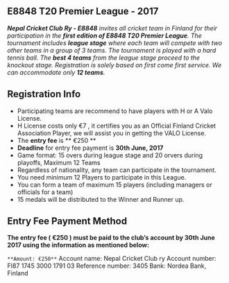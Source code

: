 ## E8848 T20 Premier League - 2017

_**Nepal Cricket Club Ry - E8848** invites all cricket team in Finland for their participation in the **first edition of E8848 T20 Premier League**. The tournament includes **league stage** where each team will compete with two other teams in a group of 3 teams. The tournament is played with a hard tennis ball. The **best 4 teams** from the league stage proceed to the knockout stage. Registration is solely based on first come first service. We can accommodate only **12 teams**._

## Registration Info
- Participating teams are recommend to have players with H or A Valo License. 
- H License costs only €7 , it certifies you as an Official Finland Cricket Association Player, we will assist you in getting the VALO License.
- The **entry fee** is ** €250 ** 
- **Deadline** for entry fee payment is **30th June, 2017**
- Game format: 15 overs during league stage and 20 orvers during playoffs, Maximum 12 Teams
- Regardless of nationality, any team can participate in the tournament. 
- You need minimum 12 Players to participate in this League. 
- You can form a team of maximum 15 players (including managers or officials for a team) 
- 15 medals will be distributed to the Winner and Runner up.
## Entry Fee Payment Method 
**The entry fee ( **€250** ) must be paid to the club’s account by **30th June 2017** using the information as mentioned below:**
    
   `**Amount: €250**`
     Account name: Nepal Cricket Club ry 
     Account number: FI87 1745 3000 1791 03 
     Reference number: 3405 
      Bank: Nordea Bank, Finland
 
